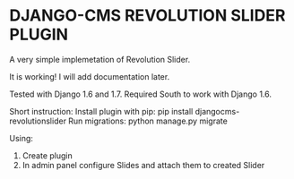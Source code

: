 DJANGO-CMS REVOLUTION SLIDER PLUGIN
===================================

A very simple implemetation of Revolution Slider. 

It is working! 
I will add documentation later.

Tested with Django 1.6 and 1.7.
Required South to work with Django 1.6.

Short instruction:
Install plugin with pip: pip install djangocms-revolutionslider
Run migrations: python manage.py migrate

Using:
1. Create plugin
2. In admin panel configure Slides and attach them to created Slider
